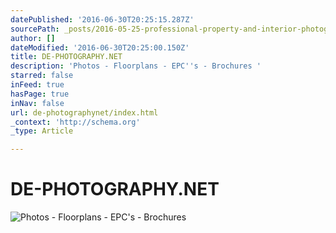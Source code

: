 ```yaml
---
datePublished: '2016-06-30T20:25:15.287Z'
sourcePath: _posts/2016-05-25-professional-property-and-interior-photography.md
author: []
dateModified: '2016-06-30T20:25:00.150Z'
title: DE-PHOTOGRAPHY.NET
description: 'Photos - Floorplans - EPC''s - Brochures '
starred: false
inFeed: true
hasPage: true
inNav: false
url: de-photographynet/index.html
_context: 'http://schema.org'
_type: Article

---
```

# DE-PHOTOGRAPHY.NET
![Photos - Floorplans - EPC's - Brochures ](https://s3-us-west-2.amazonaws.com/the-grid-img/p/1a314f11be5a143a5bae684892ae0200527e6ffc.jpg)